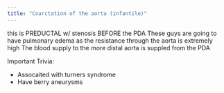 ```yaml
---
title: "Coarctation of the aorta (infantile)"
---
```

this is PREDUCTAL w/ stenosis BEFORE the PDA
These guys are going to have pulmonary edema as the resistance through the aorta is extremely high 
The blood supply to the more distal aorta is suppled from the PDA

Important Trivia:
- Assocaited with turners syndrome 
- Have berry aneurysms


